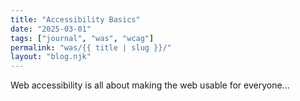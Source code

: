 ```yaml
---
title: "Accessibility Basics"
date: "2025-03-01"
tags: ["journal", "was", "wcag"]
permalink: "was/{{ title | slug }}/"
layout: "blog.njk"
---
```


Web accessibility is all about making the web usable for everyone...
